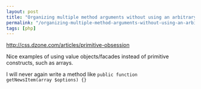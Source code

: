 ```yaml
---
layout: post
title: "Organizing multiple method arguments without using an arbitrary array"
permalink: "/organizing-multiple-method-arguments-without-using-an-arbitrary-array"
tags: [php]
---
```


<a href="http://css.dzone.com/articles/primitive-obsession">http://css.dzone.com/articles/primitive-obsession</a>

Nice examples of using value objects/facades instead of primitive constructs, such as arrays.

I will never again write a method like <code>public function getNewsItem(array $options) {}</code>

